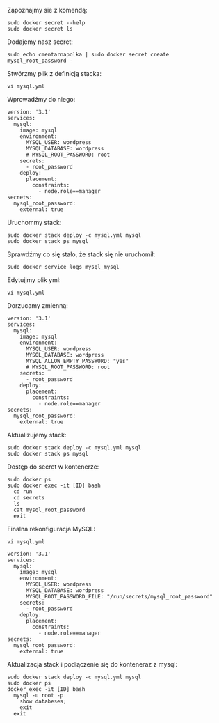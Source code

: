 Zapoznajmy sie z komendą:
```
sudo docker secret --help
sudo docker secret ls
```
Dodajemy nasz secret:
```
sudo echo cmentarnapolka | sudo docker secret create mysql_root_password -
```
Stwórzmy plik z definicją stacka:
```
vi mysql.yml
```
Wprowadźmy do niego:
```
version: '3.1'
services:
  mysql:
    image: mysql
    environment: 
      MYSQL_USER: wordpress
      MYSQL_DATABASE: wordpress
      # MYSQL_ROOT_PASSWORD: root
    secrets:
      - root_password
    deploy:
      placement:
        constraints:
          - node.role==manager
secrets:
  mysql_root_password:
    external: true
```
Uruchommy stack:
```
sudo docker stack deploy -c mysql.yml mysql
sudo docker stack ps mysql
```
Sprawdźmy co się stało, że stack się nie uruchomił:
```
sudo docker service logs mysql_mysql
```
Edytujjmy plik yml:
```
vi mysql.yml
```
Dorzucamy zmienną:
```
version: '3.1'
services:
  mysql:
    image: mysql
    environment: 
      MYSQL_USER: wordpress
      MYSQL_DATABASE: wordpress
      MYSQL_ALLOW_EMPTY_PASSWORD: "yes"
      # MYSQL_ROOT_PASSWORD: root
    secrets:
      - root_password
    deploy:
      placement:
        constraints:
          - node.role==manager       
secrets:
  mysql_root_password:
    external: true
```
Aktualizujemy stack:
```
sudo docker stack deploy -c mysql.yml mysql
sudo docker stack ps mysql
```
Dostęp do secret w kontenerze:
```
sudo docker ps
sudo docker exec -it [ID] bash
  cd run
  cd secrets
  ls
  cat mysql_root_password
  exit
```
Finalna rekonfiguracja MySQL:
```
vi mysql.yml

version: '3.1'
services:
  mysql:
    image: mysql
    environment: 
      MYSQL_USER: wordpress
      MYSQL_DATABASE: wordpress
      MYSQL_ROOT_PASSWORD_FILE: "/run/secrets/mysql_root_password"
    secrets:
      - root_password
    deploy:
      placement:
        constraints:
          - node.role==manager       
secrets:
  mysql_root_password:
    external: true
```
Aktualizacja stack i podłączenie się do konteneraz z mysql:
```
sudo docker stack deploy -c mysql.yml mysql
sudo docker ps
docker exec -it [ID] bash
  mysql -u root -p
    show databeses;
    exit
  exit
```
